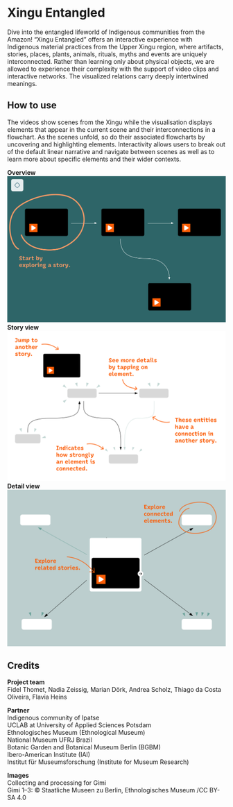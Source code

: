 # Xingu Entangled

Dive into the entangled lifeworld of Indigenous communities from the Amazon! “Xingu Entangled” offers an interactive experience with Indigenous material practices from the Upper Xingu region, where artifacts, stories, places, plants, animals, rituals, myths and events are uniquely interconnected. Rather than learning only about physical objects, we are allowed to experience their complexity with the support of video clips and interactive networks. The visualized relations carry deeply intertwined meanings.          

## How to use  
The videos show scenes from the Xingu while the visualisation displays elements that appear in the current scene and their interconnections in a flowchart. As the scenes unfold, so do their associated flowcharts by uncovering and highlighting elements. Interactivity allows users to break out of the default linear narrative and navigate between scenes as well as to learn more about specific elements and their wider contexts.


**Overview**  
![overview](overview_EN.png)  
**Story view**  
![storyview](storyview_EN.png)  
**Detail view**  
![detailview](detailview_EN.png)  

## Credits
**Project team**  
Fidel Thomet, Nadia Zeissig, Marian Dörk, Andrea Scholz, Thiago da Costa Oliveira, Flavia Heins

**Partner**  
Indigenous community of Ipatse  
UCLAB at University of Applied Sciences Potsdam   
Ethnologisches Museum (Ethnological Museum)  
National Museum UFRJ Brazil  
Botanic Garden and Botanical Museum Berlin (BGBM)   
Ibero-American Institute (IAI)  
Institut für Museumsforschung (Institute for Museum Research)  

**Images**  
Collecting and processing for Gimi  
Gimi 1–3: © Staatliche Museen zu Berlin, Ethnologisches Museum /CC BY-SA 4.0  
